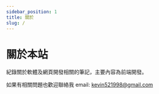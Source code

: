 ```yaml
---
sidebar_position: 1
title: 關於
slug: /
---
```


# 關於本站

紀錄關於軟體及網頁開發相關的筆記，主要內容為前端開發。

如果有相關問題也歡迎聯絡我 email: kevin521998@gmail.com

